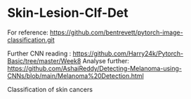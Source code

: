 # Skin-Lesion-Clf-Det


For reference: https://github.com/bentrevett/pytorch-image-classification.git


Further CNN reading : https://github.com/Harry24k/Pytorch-Basic/tree/master/Week8
Analyse further: https://github.com/AshaiReddy/Detecting-Melanoma-using-CNNs/blob/main/Melanoma%20Detection.html


Classification of skin cancers
